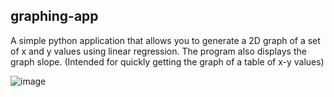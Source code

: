 ## graphing-app
A simple python application that allows you to generate a 2D graph of a set of x and y values using linear regression. The program also displays the graph slope. (Intended for quickly getting the graph of a table of x-y values)

![image](https://user-images.githubusercontent.com/57040280/171667132-93472cbf-a35b-4ac2-91ef-99697b8f1edc.png)
